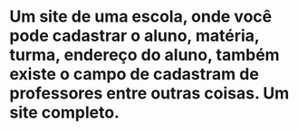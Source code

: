 #  Um site de uma escola, onde você pode cadastrar  o aluno, matéria, turma, endereço do aluno, também existe o campo de cadastram de  professores entre outras coisas. Um site completo. 
